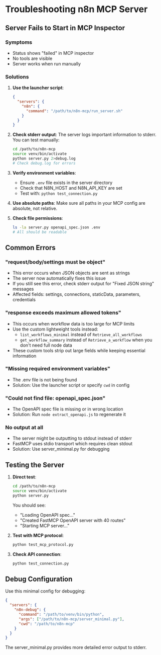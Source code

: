 # Troubleshooting n8n MCP Server

## Server Fails to Start in MCP Inspector

### Symptoms
- Status shows "failed" in MCP inspector
- No tools are visible
- Server works when run manually

### Solutions

1. **Use the launcher script**:
   ```json
   {
     "servers": {
       "n8n": {
         "command": "/path/to/n8n-mcp/run_server.sh"
       }
     }
   }
   ```

2. **Check stderr output**:
   The server logs important information to stderr. You can test manually:
   ```bash
   cd /path/to/n8n-mcp
   source venv/bin/activate
   python server.py 2>debug.log
   # Check debug.log for errors
   ```

3. **Verify environment variables**:
   - Ensure `.env` file exists in the server directory
   - Check that N8N_HOST and N8N_API_KEY are set
   - Test with: `python test_connection.py`

4. **Use absolute paths**:
   Make sure all paths in your MCP config are absolute, not relative.

5. **Check file permissions**:
   ```bash
   ls -la server.py openapi_spec.json .env
   # All should be readable
   ```

## Common Errors

### "request/body/settings must be object"
- This error occurs when JSON objects are sent as strings
- The server now automatically fixes this issue
- If you still see this error, check stderr output for "Fixed JSON string" messages
- Affected fields: settings, connections, staticData, parameters, credentials

### "response exceeds maximum allowed tokens"
- This occurs when workflow data is too large for MCP limits
- Use the custom lightweight tools instead:
  - `list_workflows_minimal` instead of `Retrieve_all_workflows`
  - `get_workflow_summary` instead of `Retrieve_a_workflow` when you don't need full node data
- These custom tools strip out large fields while keeping essential information

### "Missing required environment variables"
- The .env file is not being found
- Solution: Use the launcher script or specify `cwd` in config

### "Could not find file: openapi_spec.json"
- The OpenAPI spec file is missing or in wrong location
- Solution: Run `node extract_openapi.js` to regenerate it

### No output at all
- The server might be outputting to stdout instead of stderr
- FastMCP uses stdio transport which requires clean stdout
- Solution: Use server_minimal.py for debugging

## Testing the Server

1. **Direct test**:
   ```bash
   cd /path/to/n8n-mcp
   source venv/bin/activate
   python server.py
   ```
   You should see:
   - "Loading OpenAPI spec..."
   - "Created FastMCP OpenAPI server with 40 routes"
   - "Starting MCP server..."

2. **Test with MCP protocol**:
   ```bash
   python test_mcp_protocol.py
   ```

3. **Check API connection**:
   ```bash
   python test_connection.py
   ```

## Debug Configuration

Use this minimal config for debugging:
```json
{
  "servers": {
    "n8n-debug": {
      "command": "/path/to/venv/bin/python",
      "args": ["/path/to/n8n-mcp/server_minimal.py"],
      "cwd": "/path/to/n8n-mcp"
    }
  }
}
```

The server_minimal.py provides more detailed error output to stderr.
